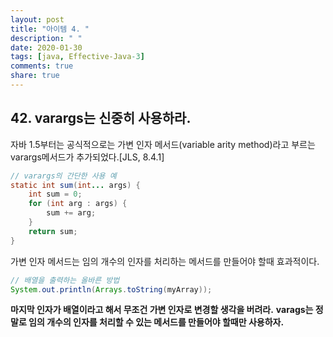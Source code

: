 ```yaml
---
layout: post
title: "아이템 4. "
description: " "
date: 2020-01-30
tags: [java, Effective-Java-3]
comments: true
share: true
---
```


## 42. varargs는 신중히 사용하라.

자바 1.5부터는 공식적으로는 가변 인자 메서드(variable arity method)라고 부르는 varargs메서드가 추가되었다.[JLS, 8.4.1]

```java
// varargs의 간단한 사용 예
static int sum(int... args) {
    int sum = 0;
    for (int arg : args) {
        sum += arg;
    }
    return sum;
}
```
가변 인자 메서드는 임의 개수의 인자를 처리하는 메서드를 만들어야 할때 효과적이다.


```java
// 배열을 출력하는 올바른 방법
System.out.println(Arrays.toString(myArray));
```

__마지막 인자가 배열이라고 해서 무조건 가변 인자로 변경할 생각을 버려라.__
__varags는 정말로 임의 개수의 인자를 처리할 수 있는 메서드를 만들어야 할때만 사용하자.__

 